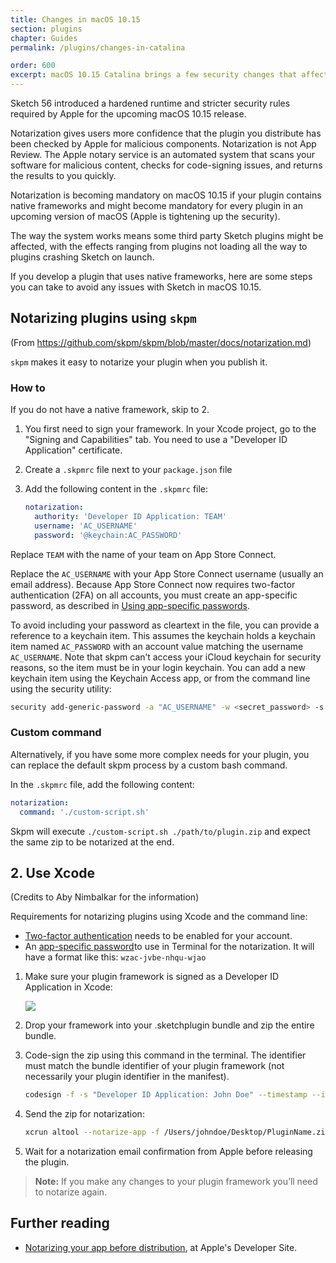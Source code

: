 ```yaml
---
title: Changes in macOS 10.15
section: plugins
chapter: Guides
permalink: /plugins/changes-in-catalina

order: 600
excerpt: macOS 10.15 Catalina brings a few security changes that affect plugins that use native frameworks
---
```


Sketch 56 introduced a hardened runtime and stricter security rules required by Apple for the upcoming macOS 10.15 release.

Notarization gives users more confidence that the plugin you distribute has been checked by Apple for malicious components. Notarization is not App Review. The Apple notary service is an automated system that scans your software for malicious content, checks for code-signing issues, and returns the results to you quickly.

Notarization is becoming mandatory on macOS 10.15 if your plugin contains native frameworks and might become mandatory for every plugin in an upcoming version of macOS (Apple is tightening up the security).

The way the system works means some third party Sketch plugins might be affected, with the effects ranging from plugins not loading all the way to plugins crashing Sketch on launch.

If you develop a plugin that uses native frameworks, here are some steps you can take to avoid any issues with Sketch in macOS 10.15.

## Notarizing plugins using `skpm`

(From <https://github.com/skpm/skpm/blob/master/docs/notarization.md>)

`skpm` makes it easy to notarize your plugin when you publish it.

### How to

If you do not have a native framework, skip to 2.

1. You first need to sign your framework. In your Xcode project, go to the "Signing and Capabilities" tab. You need to use a "Developer ID Application" certificate.
2. Create a `.skpmrc` file next to your `package.json` file
3. Add the following content in the `.skpmrc` file:

   ```yaml
   notarization:
     authority: 'Developer ID Application: TEAM'
     username: 'AC_USERNAME'
     password: '@keychain:AC_PASSWORD'
   ```

Replace `TEAM` with the name of your team on App Store Connect.

Replace the `AC_USERNAME` with your App Store Connect username (usually an email address). Because App Store Connect now requires two-factor authentication (2FA) on all accounts, you must create an app-specific password, as described in [Using app-specific passwords](https://support.apple.com/en-us/HT204397).

To avoid including your password as cleartext in the file, you can provide a reference to a keychain item. This assumes the keychain holds a keychain item named `AC_PASSWORD` with an account value matching the username `AC_USERNAME`. Note that skpm can’t access your iCloud keychain for security reasons, so the item must be in your login keychain. You can add a new keychain item using the Keychain Access app, or from the command line using the security utility:

```bash
security add-generic-password -a "AC_USERNAME" -w <secret_password> -s "AC_PASSWORD"
```

### Custom command

Alternatively, if you have some more complex needs for your plugin, you can replace the default skpm process by a custom bash command.

In the `.skpmrc` file, add the following content:

```yaml
notarization:
  command: './custom-script.sh'
```

Skpm will execute `./custom-script.sh ./path/to/plugin.zip` and expect the same zip to be notarized at the end.


## 2. Use Xcode

(Credits to Aby Nimbalkar for the information)

Requirements for notarizing plugins using Xcode and the command line:

- [Two-factor authentication](https://support.apple.com/en-us/HT204915) needs to be enabled for your account.
- An [app-specific password](https://support.apple.com/en-us/HT204397)to use in Terminal for the notarization. It will have a format like this: `wzac-jvbe-nhqu-wjao`

1. Make sure your plugin framework is signed as a Developer ID Application in Xcode:

    ![](/images/developer/dev-id.png)

2. Drop your framework into your .sketchplugin bundle and zip the entire bundle.
3. Code-sign the zip using this command in the terminal. The identifier must match the bundle identifier of your plugin framework (not necessarily your plugin identifier in the manifest).

    ```bash
    codesign -f -s "Developer ID Application: John Doe" --timestamp --identifier "com.organization.PluginName" /Users/johndoe/Desktop/PluginName.zip
    ```

4. Send the zip for notarization:
    ```bash
    xcrun altool --notarize-app -f /Users/johndoe/Desktop/PluginName.zip --primary-bundle-id "com.organization.PluginName" -u "yourAppleIDEmail@gmail.com" -p "wzac-jvbe-nhqu-wjao"
    ```

1. Wait for a notarization email confirmation from Apple before releasing the plugin.
> **Note:** If you make any changes to your plugin framework you’ll need to notarize again.

## Further reading

- [Notarizing your app before distribution](https://developer.apple.com/documentation/xcode/notarizing_your_app_before_distribution), at Apple's Developer Site.
